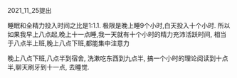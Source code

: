 2021_11_25提出

睡眠和全精力投入时间之比是1:1.1.
极限是晚上睡9个小时,白天投入十个小时.
所以如果我早上八点起,晚上十一点睡,我一天就有十个小时的精力充沛活跃时间, 
相当于八点半上班,晚上八点下班,都能集中注意力

晚上八点下班,八点半到宿舍, 洗漱吃东西到九点半, 搞一个小时的理论阅读到十点半,聊天刷牙到十一点, 去睡觉.